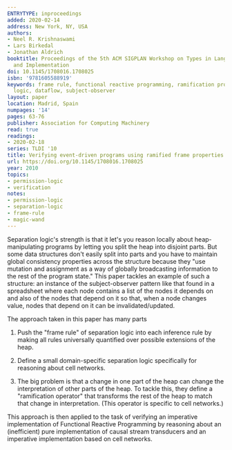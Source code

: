 ```yaml
---
ENTRYTYPE: inproceedings
added: 2020-02-14
address: New York, NY, USA
authors:
- Neel R. Krishnaswami
- Lars Birkedal
- Jonathan Aldrich
booktitle: Proceedings of the 5th ACM SIGPLAN Workshop on Types in Language Design
  and Implementation
doi: 10.1145/1708016.1708025
isbn: '9781605588919'
keywords: frame rule, functional reactive programming, ramification problem, separation
  logic, dataflow, subject-observer
layout: paper
location: Madrid, Spain
numpages: '14'
pages: 63-76
publisher: Association for Computing Machinery
read: true
readings:
- 2020-02-18
series: TLDI '10
title: Verifying event-driven programs using ramified frame properties
url: https://doi.org/10.1145/1708016.1708025
year: 2010
topics:
- permission-logic
- verification
notes:
- permission-logic
- separation-logic
- frame-rule
- magic-wand
---
```


Separation logic's strength is that it let's you reason locally
about heap-manipulating programs by letting you split the
heap into disjoint parts.
But some data structures don't easily split into parts
and you have to maintain global consistency properties
across the structure because they "use mutation
and assignment as a way of globally broadcasting information
to the rest of the program state."
This paper tackles an example of such a structure:
an instance of the subject-observer pattern like that 
found in a spreadsheet where
each node contains a list of the nodes it depends on
and also of the nodes that depend on it
so that, when a node changes value, nodes that depend on it
can be invalidated/updated.

The approach taken in this paper has many parts

1. Push the "frame rule" of separation logic into each inference
   rule by making all rules universally quantified over possible
   extensions of the heap.
   
2. Define a small domain-specific separation logic specifically
   for reasoning about cell networks.
   
3. The big problem is that a change in one part of the heap
   can change the interpretation of other parts of the heap.
   To tackle this, they define a "ramification operator" that
   transforms the rest of the heap to match that change in
   interpretation.
   (This operator is specific to cell networks.)
   
This approach is then applied to the task of verifying
an imperative implementation of Functional Reactive
Programming by reasoning about an (inefficient)
pure implementation of causal stream transducers
and an imperative implementation based on cell networks.
   

   
   
